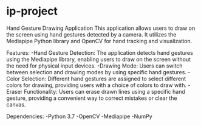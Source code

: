# ip-project


Hand Gesture Drawing Application
This application allows users to draw on the screen using hand gestures detected by a camera. It utilizes the Mediapipe Python library and OpenCV for hand tracking and visualization.

Features:
-Hand Gesture Detection: The application detects hand gestures using the Mediapipe library, enabling users to draw on the screen without the need for physical input devices.
-Drawing Mode: Users can switch between selection and drawing modes by using specific hand gestures.
-Color Selection: Different hand gestures are assigned to select different colors for drawing, providing users with a choice of colors to draw with.
-Eraser Functionality: Users can erase drawn lines using a specific hand gesture, providing a convenient way to correct mistakes or clear the canvas.

Dependencies:
-Python 3.7
-OpenCV
-Mediapipe
-NumPy
